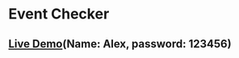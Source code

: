 <h1>Event Checker</h1>

<h2><a href='https://AlexForw.github.io/event-checker'>Live Demo</a>(Name: Alex, password: 123456)</h2> 
